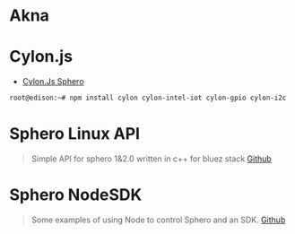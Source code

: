 # Akna



# Cylon.js

- [Cylon.Js Sphero](https://cylonjs.com/documentation/platforms/sphero/)

```sh
root@edison:~# npm install cylon cylon-intel-iot cylon-gpio cylon-i2c
```

# Sphero Linux API

> Simple API for sphero 1&2.0 written in c++ for bluez stack [Github](https://github.com/slock83/sphero-linux-api)


# Sphero NodeSDK

> Some examples of using Node to control Sphero and an SDK. [Github](https://github.com/sphero-atx/Sphero-NodeSDK)